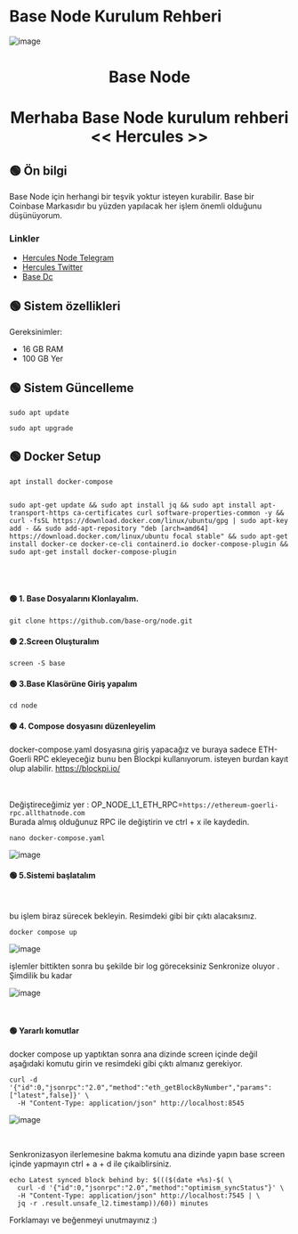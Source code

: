 # Base Node Kurulum Rehberi
![image](https://user-images.githubusercontent.com/101635385/224575552-0347013d-400d-44a0-8ea7-955bb2fde062.png)


<h1 align="center"> Base Node </h1>
<h1 align="center"> Merhaba Base Node kurulum rehberi <br> << Hercules >>
</h1>

## 🟢 Ön bilgi

Base Node için herhangi bir teşvik yoktur isteyen kurabilir. Base bir Coinbase Markasıdır bu yüzden yapılacak her işlem önemli olduğunu düşünüyorum. <br>


### Linkler
 * [Hercules Node Telegram](https://t.me/HerculesNode)
 * [Hercules Twitter](https://twitter.com/Hercules4413)
 * [Base Dc](https://discord.gg/buildonbase)
 
 ## 🟢 Sistem özellikleri

Gereksinimler:
- 16 GB RAM
- 100 GB Yer


## 🟢 Sistem Güncelleme
```shell
sudo apt update
```

```shell
sudo apt upgrade
```


## 🟢 Docker Setup

```shell
apt install docker-compose
```

```shell

sudo apt-get update && sudo apt install jq && sudo apt install apt-transport-https ca-certificates curl software-properties-common -y && curl -fsSL https://download.docker.com/linux/ubuntu/gpg | sudo apt-key add - && sudo add-apt-repository "deb [arch=amd64] https://download.docker.com/linux/ubuntu focal stable" && sudo apt-get install docker-ce docker-ce-cli containerd.io docker-compose-plugin && sudo apt-get install docker-compose-plugin

```
<br><br>

#### 🟢 1. Base Dosyalarını Klonlayalım.

```
git clone https://github.com/base-org/node.git
```

#### 🟢 2.Screen Oluşturalım
```
screen -S base
```

#### 🟢 3.Base Klasörüne Giriş yapalım
```
cd node
```

#### 🟢 4. Compose dosyasını düzenleyelim

docker-compose.yaml dosyasına giriş yapacağız ve buraya sadece ETH-Goerli RPC ekleyeceğiz bunu ben Blockpi kullanıyorum. isteyen burdan kayıt olup alabilir. 
https://blockpi.io/

<br><br>
Değiştireceğimiz yer : OP_NODE_L1_ETH_RPC=`https://ethereum-goerli-rpc.allthatnode.com`
<br>
Burada almış olduğunuz RPC ile değiştirin ve ctrl + x ile kaydedin.


```
nano docker-compose.yaml
```

![image](https://user-images.githubusercontent.com/101635385/224575903-f8e376ab-e7ff-42c9-bd11-3518a35e2092.png)



#### 🟢 5.Sistemi başlatalım 

<br>

bu işlem biraz sürecek bekleyin. Resimdeki gibi bir çıktı alacaksınız. <br>

```
docker compose up
```

![image](https://user-images.githubusercontent.com/101635385/224575974-59704a03-6f97-4831-9461-03fee8d00793.png)


işlemler bittikten sonra bu şekilde bir log göreceksiniz Senkronize oluyor . Şimdilik bu kadar

![image](https://user-images.githubusercontent.com/101635385/224576077-60d2aae7-5dbc-42a5-8881-42e7a29afb62.png)


<br>

#### 🟢 Yararlı komutlar


docker compose up yaptıktan sonra ana dizinde screen içinde değil aşağıdaki komutu girin ve resimdeki gibi çıktı almanız gerekiyor.

```
curl -d '{"id":0,"jsonrpc":"2.0","method":"eth_getBlockByNumber","params":["latest",false]}' \
  -H "Content-Type: application/json" http://localhost:8545
```
![image](https://user-images.githubusercontent.com/101635385/224576325-64d53939-3ea7-4527-84b9-e9f8f0aec477.png)

<br>


Senkronizasyon ilerlemesine bakma komutu ana dizinde yapın base screen içinde yapmayın ctrl + a + d ile çıkaiblirsiniz.

```
echo Latest synced block behind by: $((($(date +%s)-$( \
  curl -d '{"id":0,"jsonrpc":"2.0","method":"optimism_syncStatus"}' \
  -H "Content-Type: application/json" http://localhost:7545 | \
  jq -r .result.unsafe_l2.timestamp))/60)) minutes
```


Forklamayı ve beğenmeyi unutmayınız :)
